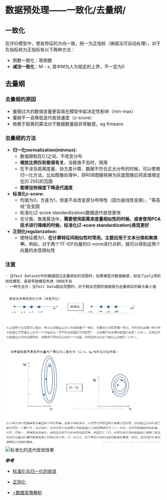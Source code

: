 # 数据预处理——一致化/去量纲/

## 一致化
在评价模型中，使各特征的方向一致，统一为正指标（熵值法可自动处理），对于负指标转为正指标有以下两种方法：
- 倒数一致化：取倒数
- __减法一致化__：M - x, 其中M为人为规定的上界，不一定为0


## 去量纲
### 去量纲的原因
- 量纲过大的数值变量更容易在模型中起决定性影响（min-max）
- 量纲不一会降低迭代收敛速度（z-score）
- 依赖于距离的算法对于数据数量级非常敏感，eg Kmeans
### 去量纲的方法
- **归一化normalization(minmax):** 
    - 数值限制在0,1之间，不改变分布
    - **缩放比例仅和极值有关**，当极值不去时，慎用
    - 在不涉及距离度量、协方差计算、数据不符合正太分布的时候，可以使用归一化方法。比如图像处理中，将RGB图像转换为灰度图像后将其值限定在[0 255]的范围
    - **能够加快梯度下降迭代速度**
- **标准化z-score:**
    - 均值为0，方差为1，但是不会改变原分布特性（因为是线性变换），"等高线"会变圆
    - 标准化(Z-score standardization)数据迭代收敛更快
    - 在分类、聚类算法中，**需要使用距离来度量相似性的时候、或者使用PCA技术进行降维的时候，标准化(Z-score standardization)表现更好**
- **正则化regularization:**
    - 使特征模为1，**在计算特征间相似性时常用，主要应用于文本分类和聚类中**。例如，对于两个TF-IDF向量的l2-norm进行点积，就可以得到这两个向量的余弦相似性
### 注意
    - 当Test Dataset中的数据超过去量纲后的范围时，如果模型对数值敏感，如加了poly项的线性模型，容易导致模型失效（树则不会
    - 一种方法为：当Test Data超出范围时，对于超出范围的值赋值为去量纲后的最大最小值

![归一化与标准化的对比](https://github.com/XinyueYu16/Machine_Learning/blob/master/Assets/归一化和标准化的对比.png)
![标准化的迭代收敛效果](https://github.com/XinyueYu16/Machine_Learning/blob/master/Assets/标准化的迭代收敛效果)

**_参考_**

- [标准化与归一化的收敛](https://www.cnblogs.com/ai-ldj/p/14257457.html)
- [正则化](https://blog.csdn.net/dengheng4891/article/details/101446368?spm=1001.2101.3001.6650.2&utm_medium=distribute.pc_relevant.none-task-blog-2%7Edefault%7ECTRLIST%7Edefault-2.pc_relevant_default&depth_1-utm_source=distribute.pc_relevant.none-task-blog-2%7Edefault%7ECTRLIST%7Edefault-2.pc_relevant_default&utm_relevant_index=5)

- [⭐](https://emojipedia.org/star/)[数据变换解析](https://blog.csdn.net/weixin_36604953/article/details/102652160)